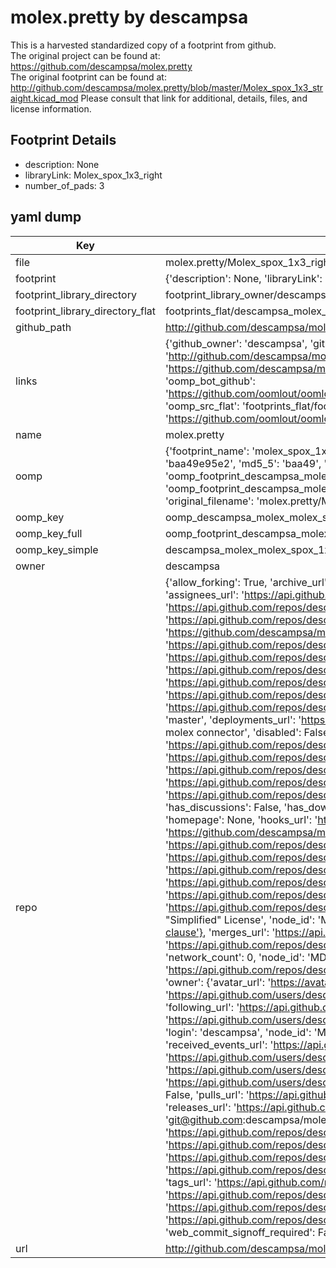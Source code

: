 # molex.pretty by descampsa  
This is a harvested standardized copy of a footprint from github.  
The original project can be found at:  
https://github.com/descampsa/molex.pretty  
The original footprint can be found at:
http://github.com/descampsa/molex.pretty/blob/master/Molex_spox_1x3_straight.kicad_mod
Please consult that link for additional, details, files, and license information.  
## Footprint Details
* description: None  
* libraryLink: Molex_spox_1x3_right  
* number_of_pads: 3  
## yaml dump  
| Key | Value |  
| --- | --- |  
| file | molex.pretty/Molex_spox_1x3_right.kicad_mod |  
| footprint | {'description': None, 'libraryLink': 'Molex_spox_1x3_right', 'number_of_pads': 3} |  
| footprint_library_directory | footprint_library_owner/descampsa_molex.pretty |  
| footprint_library_directory_flat | footprints_flat/descampsa_molex_molex_spox_1x3_right/working |  
| github_path | http://github.com/descampsa/molex.pretty/blob/master/Molex_spox_1x3_right.kicad_mod |  
| links | {'github_owner': 'descampsa', 'github_repo_name': 'molex.pretty', 'github_src': 'http://github.com/descampsa/molex.pretty/blob/master/Molex_spox_1x3_straight.kicad_mod', 'github_src_repo': 'https://github.com/descampsa/molex.pretty', 'oomp_bot': 'footprints/descampsa_molex_molex_spox_1x3_right/working', 'oomp_bot_github': 'https://github.com/oomlout/oomlout_oomp_footprint_bot/tree/main/footprints/descampsa_molex_molex_spox_1x3_right/working', 'oomp_src_flat': 'footprints_flat/footprints_flat/descampsa_molex_molex_spox_1x3_right/working', 'oomp_src_flat_github': 'https://github.com/oomlout/oomlout_oomp_footprint_src/tree/main/footprints_flat/descampsa_molex_molex_spox_1x3_right/working'} |  
| name | molex.pretty |  
| oomp | {'footprint_name': 'molex_spox_1x3_right', 'library_name': 'molex', 'md5': 'baa49e95e29c366f1200b3ece53125af', 'md5_10': 'baa49e95e2', 'md5_5': 'baa49', 'md5_6': 'baa49e', 'oomp_key': 'oomp_descampsa_molex_molex_spox_1x3_right', 'oomp_key_extra': 'oomp_footprint_descampsa_molex_molex_spox_1x3_right', 'oomp_key_full': 'oomp_footprint_descampsa_molex_molex_spox_1x3_right_baa49e', 'oomp_key_simple': 'descampsa_molex_molex_spox_1x3_right', 'original_filename': 'molex.pretty/Molex_spox_1x3_right.kicad_mod', 'owner_name': 'descampsa'} |  
| oomp_key | oomp_descampsa_molex_molex_spox_1x3_right |  
| oomp_key_full | oomp_footprint_descampsa_molex_molex_spox_1x3_right |  
| oomp_key_simple | descampsa_molex_molex_spox_1x3_right |  
| owner | descampsa |  
| repo | {'allow_forking': True, 'archive_url': 'https://api.github.com/repos/descampsa/molex.pretty/{archive_format}{/ref}', 'archived': False, 'assignees_url': 'https://api.github.com/repos/descampsa/molex.pretty/assignees{/user}', 'blobs_url': 'https://api.github.com/repos/descampsa/molex.pretty/git/blobs{/sha}', 'branches_url': 'https://api.github.com/repos/descampsa/molex.pretty/branches{/branch}', 'clone_url': 'https://github.com/descampsa/molex.pretty.git', 'collaborators_url': 'https://api.github.com/repos/descampsa/molex.pretty/collaborators{/collaborator}', 'comments_url': 'https://api.github.com/repos/descampsa/molex.pretty/comments{/number}', 'commits_url': 'https://api.github.com/repos/descampsa/molex.pretty/commits{/sha}', 'compare_url': 'https://api.github.com/repos/descampsa/molex.pretty/compare/{base}...{head}', 'contents_url': 'https://api.github.com/repos/descampsa/molex.pretty/contents/{+path}', 'contributors_url': 'https://api.github.com/repos/descampsa/molex.pretty/contributors', 'created_at': '2016-10-15T17:41:24Z', 'default_branch': 'master', 'deployments_url': 'https://api.github.com/repos/descampsa/molex.pretty/deployments', 'description': 'Kicad footprints for molex connector', 'disabled': False, 'downloads_url': 'https://api.github.com/repos/descampsa/molex.pretty/downloads', 'events_url': 'https://api.github.com/repos/descampsa/molex.pretty/events', 'fork': False, 'forks': 0, 'forks_count': 0, 'forks_url': 'https://api.github.com/repos/descampsa/molex.pretty/forks', 'full_name': 'descampsa/molex.pretty', 'git_commits_url': 'https://api.github.com/repos/descampsa/molex.pretty/git/commits{/sha}', 'git_refs_url': 'https://api.github.com/repos/descampsa/molex.pretty/git/refs{/sha}', 'git_tags_url': 'https://api.github.com/repos/descampsa/molex.pretty/git/tags{/sha}', 'git_url': 'git://github.com/descampsa/molex.pretty.git', 'has_discussions': False, 'has_downloads': True, 'has_issues': True, 'has_pages': False, 'has_projects': True, 'has_wiki': True, 'homepage': None, 'hooks_url': 'https://api.github.com/repos/descampsa/molex.pretty/hooks', 'html_url': 'https://github.com/descampsa/molex.pretty', 'id': 71003454, 'is_template': False, 'issue_comment_url': 'https://api.github.com/repos/descampsa/molex.pretty/issues/comments{/number}', 'issue_events_url': 'https://api.github.com/repos/descampsa/molex.pretty/issues/events{/number}', 'issues_url': 'https://api.github.com/repos/descampsa/molex.pretty/issues{/number}', 'keys_url': 'https://api.github.com/repos/descampsa/molex.pretty/keys{/key_id}', 'labels_url': 'https://api.github.com/repos/descampsa/molex.pretty/labels{/name}', 'language': None, 'languages_url': 'https://api.github.com/repos/descampsa/molex.pretty/languages', 'license': {'key': 'bsd-2-clause', 'name': 'BSD 2-Clause "Simplified" License', 'node_id': 'MDc6TGljZW5zZTQ=', 'spdx_id': 'BSD-2-Clause', 'url': 'https://api.github.com/licenses/bsd-2-clause'}, 'merges_url': 'https://api.github.com/repos/descampsa/molex.pretty/merges', 'milestones_url': 'https://api.github.com/repos/descampsa/molex.pretty/milestones{/number}', 'mirror_url': None, 'name': 'molex.pretty', 'network_count': 0, 'node_id': 'MDEwOlJlcG9zaXRvcnk3MTAwMzQ1NA==', 'notifications_url': 'https://api.github.com/repos/descampsa/molex.pretty/notifications{?since,all,participating}', 'open_issues': 0, 'open_issues_count': 0, 'owner': {'avatar_url': 'https://avatars.githubusercontent.com/u/7195391?v=4', 'events_url': 'https://api.github.com/users/descampsa/events{/privacy}', 'followers_url': 'https://api.github.com/users/descampsa/followers', 'following_url': 'https://api.github.com/users/descampsa/following{/other_user}', 'gists_url': 'https://api.github.com/users/descampsa/gists{/gist_id}', 'gravatar_id': '', 'html_url': 'https://github.com/descampsa', 'id': 7195391, 'login': 'descampsa', 'node_id': 'MDQ6VXNlcjcxOTUzOTE=', 'organizations_url': 'https://api.github.com/users/descampsa/orgs', 'received_events_url': 'https://api.github.com/users/descampsa/received_events', 'repos_url': 'https://api.github.com/users/descampsa/repos', 'site_admin': False, 'starred_url': 'https://api.github.com/users/descampsa/starred{/owner}{/repo}', 'subscriptions_url': 'https://api.github.com/users/descampsa/subscriptions', 'type': 'User', 'url': 'https://api.github.com/users/descampsa'}, 'private': False, 'pulls_url': 'https://api.github.com/repos/descampsa/molex.pretty/pulls{/number}', 'pushed_at': '2016-10-15T17:43:50Z', 'releases_url': 'https://api.github.com/repos/descampsa/molex.pretty/releases{/id}', 'size': 1, 'ssh_url': 'git@github.com:descampsa/molex.pretty.git', 'stargazers_count': 0, 'stargazers_url': 'https://api.github.com/repos/descampsa/molex.pretty/stargazers', 'statuses_url': 'https://api.github.com/repos/descampsa/molex.pretty/statuses/{sha}', 'subscribers_count': 2, 'subscribers_url': 'https://api.github.com/repos/descampsa/molex.pretty/subscribers', 'subscription_url': 'https://api.github.com/repos/descampsa/molex.pretty/subscription', 'svn_url': 'https://github.com/descampsa/molex.pretty', 'tags_url': 'https://api.github.com/repos/descampsa/molex.pretty/tags', 'teams_url': 'https://api.github.com/repos/descampsa/molex.pretty/teams', 'temp_clone_token': None, 'topics': [], 'trees_url': 'https://api.github.com/repos/descampsa/molex.pretty/git/trees{/sha}', 'updated_at': '2016-10-15T17:41:24Z', 'url': 'https://api.github.com/repos/descampsa/molex.pretty', 'visibility': 'public', 'watchers': 0, 'watchers_count': 0, 'web_commit_signoff_required': False} |  
| url | http://github.com/descampsa/molex.pretty |  

